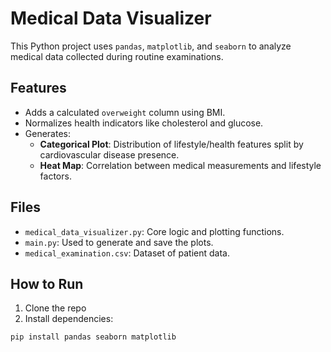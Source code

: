 # Medical Data Visualizer

This Python project uses `pandas`, `matplotlib`, and `seaborn` to analyze medical data collected during routine examinations.

## Features

- Adds a calculated `overweight` column using BMI.
- Normalizes health indicators like cholesterol and glucose.
- Generates:
  - **Categorical Plot**: Distribution of lifestyle/health features split by cardiovascular disease presence.
  - **Heat Map**: Correlation between medical measurements and lifestyle factors.

## Files

- `medical_data_visualizer.py`: Core logic and plotting functions.
- `main.py`: Used to generate and save the plots.
- `medical_examination.csv`: Dataset of patient data.

## How to Run

1. Clone the repo
2. Install dependencies:

```bash
pip install pandas seaborn matplotlib

